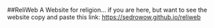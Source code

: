 ##ReliWeb
A Website for religion...
if you are here, but want to see the website copy and paste this link:
https://sedrowow.github.io/reliweb